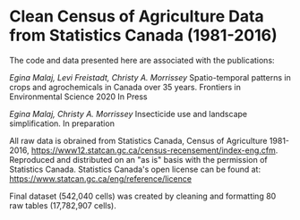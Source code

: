 # Clean Census of Agriculture Data from Statistics Canada (1981-2016) 

The code and data presented here are associated with the publications:

*Egina Malaj, Levi Freistadt, Christy A. Morrissey* Spatio-temporal patterns in crops and agrochemicals in Canada over 35 years. Frontiers in Environmental Science 2020 In Press

*Egina Malaj, Christy A. Morrissey* Insecticide use and landscape simplification. In preparation

All raw data is obrained from Statistics Canada, Census of Agriculture 1981-2016, https://www12.statcan.gc.ca/census-recensement/index-eng.cfm. Reproduced and distributed on an "as is" basis with the permission of Statistics Canada. Statistics Canada's open license can be found at: https://www.statcan.gc.ca/eng/reference/licence

Final dataset (542,040 cells) was created by cleaning and formatting 80 raw tables (17,782,907 cells).
